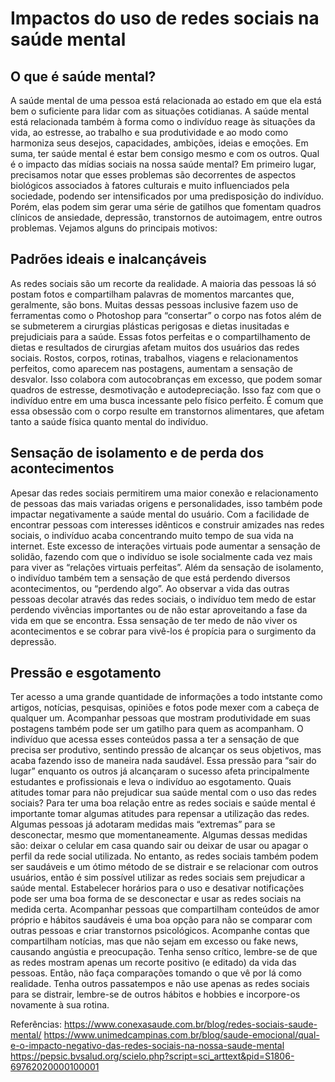 # Impactos do uso de redes sociais na saúde mental

## O que é saúde mental? 
A saúde mental de uma pessoa está relacionada ao estado em que ela está bem o suficiente para lidar com as situações cotidianas.
A saúde mental está relacionada também à forma como o indivíduo reage às situações da vida, ao estresse, ao trabalho e sua produtividade e ao modo como harmoniza seus desejos, capacidades, ambições, ideias e emoções. Em suma, ter saúde mental é estar bem consigo mesmo e com os outros.
Qual é o impacto das mídias sociais na nossa saúde mental?
Em primeiro lugar, precisamos notar que esses problemas são decorrentes de aspectos biológicos associados à fatores culturais e muito influenciados pela sociedade, podendo ser intensificados por uma predisposição do indivíduo. 
Porém, elas podem sim gerar uma série de gatilhos que fomentam quadros clínicos de ansiedade, depressão, transtornos de autoimagem, entre outros problemas. Vejamos alguns do principais motivos:

## Padrões ideais e inalcançáveis
  
As redes sociais são um recorte da realidade. A maioria das pessoas lá só postam fotos e compartilham palavras de momentos marcantes que, geralmente, são bons. 
Muitas dessas pessoas inclusive fazem uso de ferramentas como o Photoshop para “consertar” o corpo nas fotos além de se submeterem a cirurgias plásticas perigosas e dietas inusitadas e prejudiciais para a saúde.
Essas fotos perfeitas e o compartilhamento de dietas e resultados de cirurgias afetam muitos dos usuários das redes sociais.
Rostos, corpos, rotinas, trabalhos, viagens e relacionamentos perfeitos, como aparecem nas postagens, aumentam a sensação de desvalor. Isso colabora com autocobranças em excesso, que podem somar quadros de estresse, desmotivação e autodepreciação.
Isso faz com que o indivíduo entre em uma busca incessante pelo físico perfeito. É comum que essa obsessão com o corpo resulte em transtornos alimentares, que afetam tanto a saúde física quanto mental do indivíduo.

##	Sensação de isolamento e de perda dos acontecimentos
  
Apesar das redes sociais permitirem uma maior conexão e relacionamento de pessoas das mais variadas origens e personalidades, isso também pode impactar negativamente a saúde mental do usuário.
Com a facilidade de encontrar pessoas com interesses idênticos e construir amizades nas redes sociais, o indivíduo acaba concentrando muito tempo de sua vida na internet.
Este excesso de interações virtuais pode aumentar a sensação de solidão, fazendo com que o indivíduo se isole socialmente cada vez mais para viver as “relações virtuais perfeitas”. Além da sensação de isolamento, o indivíduo também tem a sensação de que está perdendo diversos acontecimentos, ou “perdendo algo”.
Ao observar a vida das outras pessoas decolar através das redes sociais, o indivíduo tem medo de estar perdendo vivências importantes ou de não estar aproveitando a fase da vida em que se encontra.
Essa sensação de ter medo de não viver os acontecimentos e se cobrar para vivê-los é propícia para o surgimento da depressão.

##	Pressão e esgotamento
  
Ter acesso a uma grande quantidade de informações a todo intstante como artigos, notícias, pesquisas, opiniões e fotos pode mexer com a cabeça de qualquer um.
Acompanhar pessoas que mostram produtividade em suas postagens também pode ser um gatilho para quem as acompanham.
O indivíduo que acessa esses conteúdos passa a ter a sensação de que precisa ser produtivo, sentindo pressão de alcançar os seus objetivos, mas acaba fazendo isso de maneira nada saudável.
Essa pressão para “sair do lugar” enquanto os outros já alcançaram o sucesso afeta principalmente estudantes e profissionais e leva o indivíduo ao esgotamento.
Quais atitudes tomar para não prejudicar sua saúde mental com o uso das redes sociais?
Para ter uma boa relação entre as redes sociais e saúde mental é importante tomar algumas atitudes para repensar a utilização das redes.
Algumas pessoas já adotaram medidas mais “extremas” para se desconectar, mesmo que momentaneamente. Algumas dessas medidas são: deixar o celular em casa quando sair ou deixar de usar ou apagar o perfil da rede social utilizada.
No entanto, as redes sociais também podem ser saudáveis e um ótimo método de se distrair e se relacionar com outros usuários, então é sim possível utilizar as redes sociais sem prejudicar a saúde mental.
Estabelecer horários para o uso e desativar notificações pode ser uma boa forma de se desconectar e usar as redes sociais na medida certa.
Acompanhar pessoas que compartilham conteúdos de amor próprio e hábitos saudáveis é uma boa opção para não se comparar com outras pessoas e criar transtornos psicológicos.
Acompanhe contas que compartilham notícias, mas que não sejam em excesso ou fake news, causando angústia e preocupação.
Tenha senso crítico, lembre-se de que as redes mostram apenas um recorte positivo (e editado) da vida das pessoas. Então, não faça comparações tomando o que vê por lá como realidade.
Tenha outros passatempos e não use apenas as redes sociais para se distrair, lembre-se de outros hábitos e hobbies e incorpore-os novamente à sua rotina.

Referências: https://www.conexasaude.com.br/blog/redes-sociais-saude-mental/
https://www.unimedcampinas.com.br/blog/saude-emocional/qual-e-o-impacto-negativo-das-redes-sociais-na-nossa-saude-mental
https://pepsic.bvsalud.org/scielo.php?script=sci_arttext&pid=S1806-69762020000100001
